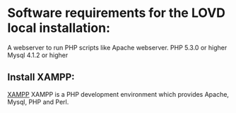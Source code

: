 # Software requirements for the LOVD local installation:
A webserver to run PHP scripts like Apache webserver.
PHP 5.3.0 or higher
Mysql 4.1.2 or higher

## Install XAMPP:
[XAMPP](https://www.apachefriends.org/index.html)
XAMPP is a PHP development environment which provides Apache, Mysql, PHP and Perl.

